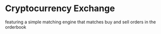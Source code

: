 # Cryptocurrency Exchange
featuring a simple matching engine that matches buy and sell orders in the orderbook
